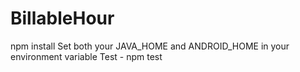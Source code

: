 # BillableHour

npm install 
Set both your JAVA_HOME and ANDROID_HOME in your environment variable
Test - npm test